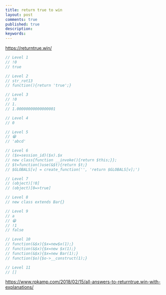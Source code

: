 ```yaml
---
title: return true to win
layout: post
comments: true
published: true
description: 
keywords: 
---
```


https://returntrue.win/

```php
// Level 1
// !0
// true

// Level 2
// str_rot13
// function(){return 'true';}

// Level 3
// !0
// 1.
// 1.00000000000000001

// Level 4
// 0

// Level 5
// 😁
// 'abcd'

// Level 6
// ($x=session_id)($x).$x
// new class{function __invoke(){return $this;}};
// $t=function()use(&$t){return $t;}
// $GLOBALS[v] = create_function('', 'return $GLOBALS[v];') 

// Level 7
// (object)[!0]
// (object)[0=>true]

// Level 8
// new class extends Bar{}

// Level 9
// a
// 😁
// !1
// false

// Level 10
// function(&$x){$x=new$x(1);}
// function(&$x){$x=new $x(1);}
// function(&$x){$x=new Bar(1);}
// function($o){$o->__construct(1);}

// Level 11
// []
```

https://www.rpkamp.com/2018/02/15/all-answers-to-returntrue.win-with-explanations/